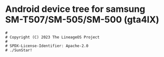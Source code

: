 # Android device tree for samsung SM-T507/SM-505/SM-500 (gta4lX)

```
#
# Copyright (C) 2023 The LineageOS Project
#
# SPDX-License-Identifier: Apache-2.0
# ./SunStar!
```
